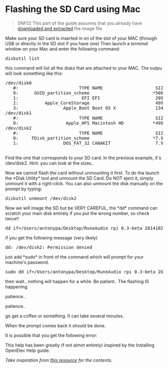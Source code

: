# Flashing the SD Card using Mac

> [INFO] This part of the guide assumes that you already have [downloaded and extracted](../quick-start/quick-start-guide.md#download-and-extract) the image file

Make sure your SD card is inserted in on of the slot of your MAC (through USB or directly in the SD slot if you have one)
Then launch a *terminal* window on your Mac and enter the following command:
<pre>diskutil list</pre>
this command will list all the disks that are attached to your MAC. The outpu will look something like this:
<pre>
/dev/disk0
   #:                       TYPE NAME                    SIZE       IDENTIFIER
   0:      GUID_partition_scheme                        *500.3 GB   disk0
   1:                        EFI EFI                     209.7 MB   disk0s1
   2:          Apple_CoreStorage                         499.4 GB   disk0s2
   3:                 Apple_Boot Boot OS X               134.2 MB   disk0s3
/dev/disk1
   #:                       TYPE NAME                    SIZE       IDENTIFIER
   0:                  Apple_HFS Macintosh HD           *499.1 GB   disk1
/dev/disk2
   #:                       TYPE NAME                    SIZE       IDENTIFIER
   0:     FDisk_partition_scheme                        *7.9 GB     disk2
   1:                 DOS_FAT_32 CANAKIT                 7.9 GB     disk2s1
   </pre>
<p>Find the one that corresponds to your SD card. In the previous example, it's /dev/disk2. Hint: you can look at the sizes.. 
<p>Now we cannot flash the card without unmounting it first. To do tha launch the *Disk Utility* tool and unmount the SD Card. Do NOT eject it, simply unmount it with a right-click. You can also unmount the disk manually on the prompt by typing:
<pre>diskutil unmount /dev/disk2</pre>
<p>Now we will image the SD but be VERY CAREFUL, the *dd* command can scratch your main disk entirely if you put the wrong number, so check twice!!
<p><pre>dd if=/Users/antonypa/Desktop/RuneAudio_rpi_0.3-beta_20141029_2GB.img of=/dev/disk2</pre>
<p>if you get the following message (very likely)
<pre>dd: /dev/disk2: Permission denied</pre>
<p>just add *sudo* in front of the command which will prompt for your machine's password. 
<p><pre>sudo dd if=/Users/antonypa/Desktop/RuneAudio_rpi_0.3-beta_20141029_2GB.img of=/dev/disk2</pre>
<p>then wait.. nothing will happen for a while. Be patient.. The flashing IS happening.
<p>patience..
<p>patience..
<p>go get a coffee or something. It can take several minutes.
<p>When the prompt comes back it should be done.
<p>It is possible that you get the following error:
<p>
<p>This help has been greatly (f not almot entirely) inspired by the Installing OpenElec Help guide.

*Take inspiration from [this resource](http://elinux.org/RPi_Easy_SD_Card_Setup#Flashing_the_SD_card_using_Mac_OSX) for the contents.*
